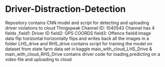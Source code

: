 # Driver-Distraction-Detection


  
Repository contains CNN model and script for detecting and uploading driver violations to cloud
Thingspeak Channel ID: 1040543 
Channel has 4 fields ,field1: Driver ID 
              field2: GPS COORDS 
              field3: Offence 
              field4:Image data
flip horizontal horizontally flips and writes back all the images in a folder
LHS_drive and RHS_drive contains script for training the model on dataset from state farm data set in kaggle
main_with_cloud_LHS_Drive & main_with_cloud_RHS_Drive contains driver code for loading,predicting on a video file and uploading to cloud
